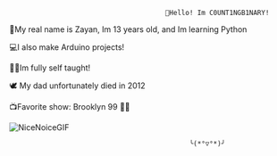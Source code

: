                                            👋Hello! Im C0UNT1NGB1NARY! 


🧑My real name is Zayan, Im 13 years old, and Im learning Python

💻I also make Arduino projects!

🧑‍💻Im fully self taught!

🕊️ My dad unfortunately died in 2012

📺Favorite show: Brooklyn 99 👮‍♂️

![NiceNoiceGIF](https://github.com/user-attachments/assets/b5679285-c2c7-401b-b9ea-7358957f36f8)

                                                 ╰(*°▽°*)╯
